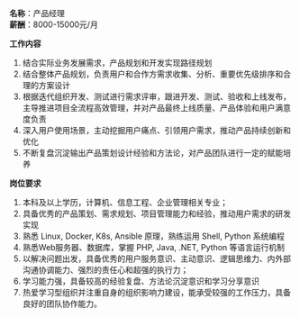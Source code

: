 **名称**：产品经理  
**薪酬**：8000-15000元/月  

**工作内容**

1. 结合实际业务发展需求，产品规划和开发实现路径规划
2. 结合整体产品规划，负责用户和合作方需求收集、分析、重要优先级排序和合理的方案设计
3. 根据迭代组织开发、测试进行需求评审，跟进开发、测试、验收和上线发布，主导推进项目全流程高效管理，并对产品最终上线质量、产品体验和用户满意度负责
4. 深入用户使用场景，主动挖掘用户痛点、引领用户需求，推动产品持续创新和优化
5. 不断复盘沉淀输出产品策划设计经验和方法论，对产品团队进行一定的赋能培养

**岗位要求**

1. 本科及以上学历，计算机、信息工程、企业管理相关专业；
2. 具备优秀的产品策划、需求规划、项目管理能力和经验，推动用户需求的研发实现
3. 熟悉 Linux, Docker, K8s, Ansible 原理，熟练运用 Shell, Python 系统编程
4. 熟悉Web服务器、数据库，掌握 PHP, Java, .NET, Python 等语言运行机制
5. 以解决问题出发，具备优秀的用户服务意识、主动意识、逻辑思维力、内外部沟通协调能力、强烈的责任心和超强的执行力；
6. 学习能力强，具备较高的经验复盘、方法论沉淀意识和学习分享意识
7. 热爱学习型组织并注重自身的组织影响力建设，能承受较强的工作压力，具备良好的团队协作能力。